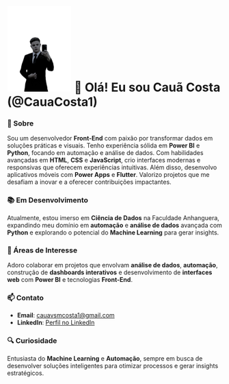 # <img src="https://github.com/CauaCosta1/Meu-Curriculo/blob/main/images/FT%20SITE%20OFF.png" alt="Foto de Perfil" width="150"/> 👋 Olá! Eu sou Cauã Costa (@CauaCosta1)

### 🚀 Sobre
Sou um desenvolvedor **Front-End** com paixão por transformar dados em soluções práticas e visuais. Tenho experiência sólida em **Power BI** e **Python**, focando em automação e análise de dados. Com habilidades avançadas em **HTML**, **CSS** e **JavaScript**, crio interfaces modernas e responsivas que oferecem experiências intuitivas. Além disso, desenvolvo aplicativos móveis com **Power Apps** e **Flutter**. Valorizo projetos que me desafiam a inovar e a oferecer contribuições impactantes.

### 📚 Em Desenvolvimento
Atualmente, estou imerso em **Ciência de Dados** na Faculdade Anhanguera, expandindo meu domínio em **automação** e **análise de dados** avançada com **Python** e explorando o potencial do **Machine Learning** para gerar insights.

### 🤝 Áreas de Interesse
Adoro colaborar em projetos que envolvam **análise de dados**, **automação**, construção de **dashboards interativos** e desenvolvimento de **interfaces web** com **Power BI** e tecnologias **Front-End**.

### 📫 Contato
- **Email**: [cauavsmcosta1@gmail.com](mailto:cauavsmcosta1@gmail.com)
- **LinkedIn**: [Perfil no LinkedIn](https://www.linkedin.com/in/cau%C3%A3-costa-86bba9254/)

### 🔍 Curiosidade
Entusiasta do **Machine Learning** e **Automação**, sempre em busca de desenvolver soluções inteligentes para otimizar processos e gerar insights estratégicos.
